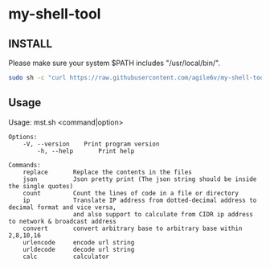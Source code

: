 # my-shell-tool

## INSTALL

Please make sure your system $PATH includes "/usr/local/bin/". 

```sh
sudo sh -c "curl https://raw.githubusercontent.com/agile6v/my-shell-tool/master/mst.sh -o /usr/local/bin/mst && chmod +x /usr/local/bin/mst"
```

## Usage
Usage: mst.sh <command|option>

```
Options:
    -V, --version    Print program version
        -h, --help       Print help

Commands:
    replace       Replace the contents in the files
    json          Json pretty print (The json string should be inside the single quotes)
    count         Count the lines of code in a file or directory
    ip            Translate IP address from dotted-decimal address to decimal format and vice versa,
                  and also support to calculate from CIDR ip address to network & broadcast address
    convert       convert arbitrary base to arbitrary base within 2,8,10,16
    urlencode     encode url string
    urldecode     decode url string
    calc          calculator
```

